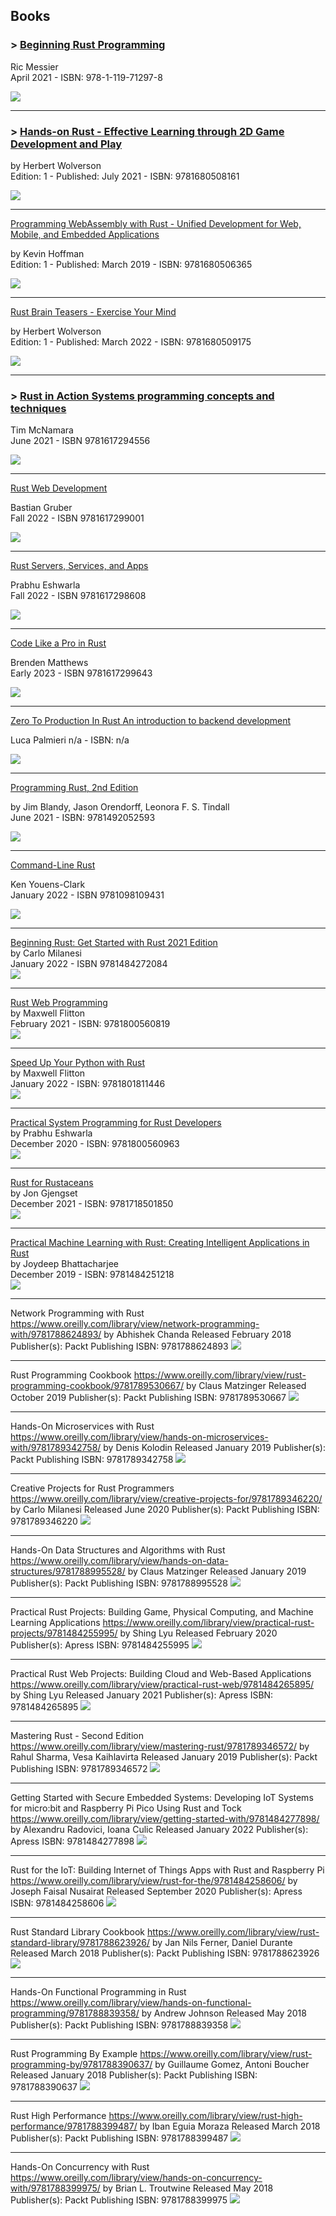 ## Books

### > [**Beginning Rust Programming**](https://www.wiley.com/en-gb/Beginning+Rust+Programming-p-9781119712978)  

Ric Messier  
April 2021 - ISBN: 978-1-119-71297-8  

![](images/Beginning_Rust_Programming.jpg)

---

### > [**Hands-on Rust - Effective Learning through 2D Game Development and Play**](https://pragprog.com/titles/hwrust/hands-on-rust/)  

by Herbert Wolverson  
Edition: 1 - Published: July 2021 - ISBN: 9781680508161  

![](images/Hands-on_Rust.jpg)

---

[Programming WebAssembly with Rust - Unified Development for Web, Mobile, and Embedded Applications](https://pragprog.com/titles/khrust/programming-webassembly-with-rust/)  

by Kevin Hoffman  
Edition: 1 - Published: March 2019 - ISBN: 9781680506365  

![](images/Programming_WebAssembly_with_Rust.jpg)

---

[Rust Brain Teasers - Exercise Your Mind](https://pragprog.com/titles/hwrustbrain/rust-brain-teasers/)  

by Herbert Wolverson  
Edition: 1 - Published: March 2022 - ISBN: 9781680509175  

![](images/Rust_Brain_Teasers.jpg)

---

### > [**Rust in Action Systems programming concepts and techniques**](https://www.manning.com/books/rust-in-action)  

Tim McNamara  
June 2021 - ISBN 9781617294556  

![](images/Rust_in_Action.jpeg)

---

[Rust Web Development](https://www.manning.com/books/rust-web-development?query=rust)  

Bastian Gruber  
Fall 2022 - ISBN 9781617299001

![](images/Rust_Web_Development.jpeg)

---

[Rust Servers, Services, and Apps](https://www.manning.com/books/rust-servers-services-and-apps?query=rust)  

Prabhu Eshwarla  
Fall 2022 - ISBN 9781617298608

![](images/Rust_Servers_Services_and_Apps.jpeg)

---

[Code Like a Pro in Rust](https://www.manning.com/books/code-like-a-pro-in-rust?query=rust)  

Brenden Matthews  
Early 2023 - ISBN 9781617299643

![](images/Code_Like_a_Pro_in_Rust_200x.jpg)

---

[Zero To Production In Rust An introduction to backend development](https://www.zero2prod.com/)  

Luca Palmieri 
n/a - ISBN: n/a

![](images/Zero_To_Production_In_Rust.jpeg)

---

[Programming Rust, 2nd Edition](https://www.oreilly.com/library/view/programming-rust-2nd/9781492052586/)  

by Jim Blandy, Jason Orendorff, Leonora F. S. Tindall  
June 2021 - ISBN: 9781492052593

![](images/Programming_Rust.jpeg)

---

[Command-Line Rust](https://www.oreilly.com/library/view/command-line-rust/9781098109424/)  

Ken Youens-Clark  
January 2022 - ISBN 9781098109431

![](images/Command-Line_Rust.jpeg)

---

[Beginning Rust: Get Started with Rust 2021 Edition](https://www.oreilly.com/library/view/beginning-rust-get/9781484272084/)  
by Carlo Milanesi  
January 2022 - ISBN 9781484272084  
![](images/Beginning_Rust.jpeg)

---

[Rust Web Programming](https://www.oreilly.com/library/view/rust-web-programming/9781800560819/)  
by Maxwell Flitton  
February 2021 - ISBN: 9781800560819  
![](images/Rust_Web_Programming.jpeg)

---

[Speed Up Your Python with Rust](https://www.oreilly.com/library/view/speed-up-your/9781801811446/)  
by Maxwell Flitton  
January 2022 - ISBN: 9781801811446  
![](images/Speed_Up_Your_Python_with_Rust.jpeg)

---

[Practical System Programming for Rust Developers](https://www.oreilly.com/library/view/practical-system-programming/9781800560963/)  
by Prabhu Eshwarla  
December 2020 - ISBN: 9781800560963  
![](images/Practical_System_Prog.jpeg)

---

[Rust for Rustaceans](https://www.oreilly.com/library/view/rust-for-rustaceans/9781098129828/)  
by Jon Gjengset  
December 2021 - ISBN: 9781718501850  
![](images/Rust_for_Rustaceans.jpeg)

---

[Practical Machine Learning with Rust: Creating Intelligent Applications in Rust](https://www.oreilly.com/library/view/practical-machine-learning/9781484251218/)  
by Joydeep Bhattacharjee  
December 2019 - ISBN: 9781484251218  
![](images/Practical_Machine_Learning.jpeg)

---

Network Programming with Rust
https://www.oreilly.com/library/view/network-programming-with/9781788624893/
by Abhishek Chanda
Released February 2018
Publisher(s): Packt Publishing
ISBN: 9781788624893
![](images/Network_Programming_with_Rust.jpeg)

---

Rust Programming Cookbook
https://www.oreilly.com/library/view/rust-programming-cookbook/9781789530667/
by Claus Matzinger
Released October 2019
Publisher(s): Packt Publishing
ISBN: 9781789530667
![](images/Rust_Programming_Cookbook.jpeg)

---

Hands-On Microservices with Rust
https://www.oreilly.com/library/view/hands-on-microservices-with/9781789342758/
by Denis Kolodin
Released January 2019
Publisher(s): Packt Publishing
ISBN: 9781789342758
![](images/Hands-On_Microservices.jpeg)

---

Creative Projects for Rust Programmers
https://www.oreilly.com/library/view/creative-projects-for/9781789346220/
by Carlo Milanesi
Released June 2020
Publisher(s): Packt Publishing
ISBN: 9781789346220
![](images/Creative_Projects_for_Rust_Programmers.jpeg)

---

Hands-On Data Structures and Algorithms with Rust
https://www.oreilly.com/library/view/hands-on-data-structures/9781788995528/
by Claus Matzinger
Released January 2019
Publisher(s): Packt Publishing
ISBN: 9781788995528
![](images/Hands-On_Data_Structures_and_Algorithms.jpeg)

---

Practical Rust Projects: Building Game, Physical Computing, and Machine Learning Applications
https://www.oreilly.com/library/view/practical-rust-projects/9781484255995/
by Shing Lyu
Released February 2020
Publisher(s): Apress
ISBN: 9781484255995
![](images/Practical_Rust_Projects_Building_Game_Physical.jpeg)

---

Practical Rust Web Projects: Building Cloud and Web-Based Applications
https://www.oreilly.com/library/view/practical-rust-web/9781484265895/
by Shing Lyu
Released January 2021
Publisher(s): Apress
ISBN: 9781484265895
![](images/Practical_Rust_Web_Projects_Building_Cloud_and_Web.jpeg)

---

Mastering Rust - Second Edition
https://www.oreilly.com/library/view/mastering-rust/9781789346572/
by Rahul Sharma, Vesa Kaihlavirta
Released January 2019
Publisher(s): Packt Publishing
ISBN: 9781789346572
![](images/Mastering_Rust_Second_Edition.jpeg)

---

Getting Started with Secure Embedded Systems: Developing IoT Systems for micro:bit and Raspberry Pi Pico Using Rust and Tock
https://www.oreilly.com/library/view/getting-started-with/9781484277898/
by Alexandru Radovici, Ioana Culic
Released January 2022
Publisher(s): Apress
ISBN: 9781484277898
![](images/Getting_Started_with_Secure_Embedded_Systems.jpeg)

---

Rust for the IoT: Building Internet of Things Apps with Rust and Raspberry Pi
https://www.oreilly.com/library/view/rust-for-the/9781484258606/
by Joseph Faisal Nusairat
Released September 2020
Publisher(s): Apress
ISBN: 9781484258606
![](images/Rust_for_the_IoT_Building_Internet_of_Things_Apps.jpeg)

---

Rust Standard Library Cookbook
https://www.oreilly.com/library/view/rust-standard-library/9781788623926/
by Jan Nils Ferner, Daniel Durante
Released March 2018
Publisher(s): Packt Publishing
ISBN: 9781788623926
![](images/Rust_Standard_Library_Cookbook.jpeg)

---

Hands-On Functional Programming in Rust
https://www.oreilly.com/library/view/hands-on-functional-programming/9781788839358/
by Andrew Johnson
Released May 2018
Publisher(s): Packt Publishing
ISBN: 9781788839358
![](images/Hands-On_Functional_Programming_in_Rust.jpeg)

---

Rust Programming By Example
https://www.oreilly.com/library/view/rust-programming-by/9781788390637/
by Guillaume Gomez, Antoni Boucher
Released January 2018
Publisher(s): Packt Publishing
ISBN: 9781788390637
![](images/Rust_Programming_By_Example.jpeg)

---

Rust High Performance
https://www.oreilly.com/library/view/rust-high-performance/9781788399487/
by Iban Eguia Moraza
Released March 2018
Publisher(s): Packt Publishing
ISBN: 9781788399487
![](images/Rust_High_Performance.jpeg)

---

Hands-On Concurrency with Rust
https://www.oreilly.com/library/view/hands-on-concurrency-with/9781788399975/
by Brian L. Troutwine
Released May 2018
Publisher(s): Packt Publishing
ISBN: 9781788399975
![](images/Hands-On_Concurrency_with_Rust.jpeg)